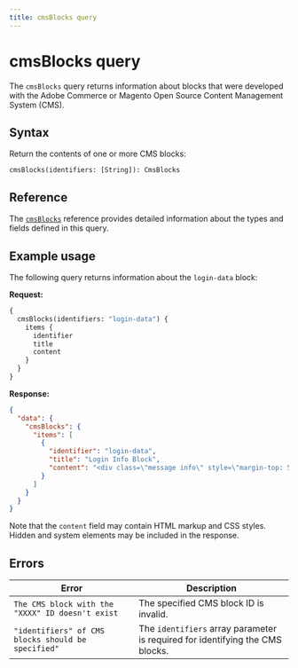 ```yaml
---
title: cmsBlocks query
---
```


# cmsBlocks query

The `cmsBlocks` query returns information about blocks that were developed with the Adobe Commerce or Magento Open Source Content Management System (CMS).

## Syntax

Return the contents of one or more CMS blocks:

`cmsBlocks(identifiers: [String]): CmsBlocks`

## Reference

The [`cmsBlocks`](https://developer.adobe.com/commerce/webapi/graphql-api/index.html#query-cmsBlocks) reference provides detailed information about the types and fields defined in this query.

## Example usage

The following query returns information about the `login-data` block:

**Request:**

```graphql
{
  cmsBlocks(identifiers: "login-data") {
    items {
      identifier
      title
      content
    }
  }
}
```

**Response:**

```json
{
  "data": {
    "cmsBlocks": {
      "items": [
        {
          "identifier": "login-data",
          "title": "Login Info Block",
          "content": "<div class=\"message info\" style=\"margin-top: 50px;\">\n    <p><strong>Try Demo Customer Access</strong></p>\n    <p><span style=\"display:inline-block; width: 80px; padding-right: 10px;\">Email:</span>roni_cost@example.com</p>\n    <p><span style=\"display:inline-block; width: 80px; padding-right: 10px;\">Password:</span>roni_cost3@example.com</p>\n</div>"
        }
      ]
    }
  }
}
```

<InlineAlert variant="info" slots="text" />

Note that the `content` field may contain HTML markup and CSS styles. Hidden and system elements may be included in the response.

## Errors

Error | Description
--- | ---
`The CMS block with the "XXXX" ID doesn't exist` | The specified CMS block ID is invalid.
`"identifiers" of CMS blocks should be specified"` | The `identifiers` array parameter is required for identifying the CMS blocks.
